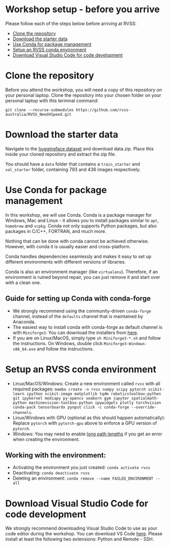 # Workshop setup - before you arrive

Please follow each of the steps below before arriving at RVSS:
- [Clone the repository](#clone-the-repository)
- [Download the starter data](#download-the-starter-data)
- [Use Conda for package management](#use-conda-for-package-management)
- [Setup an RVSS conda environment](#setup-an-rvss-conda-environment)
- [Download Visual Studio Code for code development](#download-visual-studio-code-for-code-development)

# Clone the repository
Before you attend the workshop, you will need a copy of this repository on your personal laptop. Clone the repository into your chosen folder on your personal laptop with this terminal command:

`git clone --recurse-submodules https://github.com/rvss-australia/RVSS_Need4Speed.git`

# Download the starter data
Navigate to the [huggingface dataset](https://huggingface.co/datasets/dimitym/RVSS_Need4Speed_starter/tree/main) and download data.zip. Place this inside your cloned repository and extract the zip file.

You should have a `data` folder that contains a `train_starter` and `val_starter` folder, containing 793 and 436 images respectively.

# Use Conda for package management
In this workshop, we will use Conda. Conda is a package manager for Windows, Mac and Linux - it allows you to install packages similar to `apt`, `homebrew` and `vcpkg`. Conda not only supports Python packages, but also packages in C/C++, FORTRAN, and much more.

Nothing that can be done with conda cannot be achieved otherwise. However, with conda it is usually easier and cross-platform.

Conda handles dependencies seamlessly and makes it easy to set up different environments with different versions of libraries.

Conda is also an environment manager (like `virtualenv`). Therefore, if an environment is ruined beyond repair, you can just remove it and start over with a clean one.

## Guide for setting up Conda with conda-forge
- We strongly recommend using the community-driven `conda-forge` channel, instead of the `defaults` channel that is maintained by Anaconda. 
- The easiest way to install conda with conda-forge as default channel is with `Miniforge3`. You can download the installers from [here](https://github.com/conda-forge/miniforge#miniforge3).
- If you are on Linux/MacOS, simply type `sh Miniforge3-*.sh` and follow the instructions. On Windows, double click `Miniforge3-Windows-x86_64.exe` and follow the instructions.

# Setup an RVSS conda environment
- Linux/MacOS/Windows: Create a new environment called `rvss` with all required packages: `mamba create -n rvss numpy scipy pytorch scikit-learn ipython scikit-image matplotlib tqdm roboticstoolbox-python git ipykernel mediapy py-opencv seaborn gym jupyter spatialmath-python machinevision-toolbox-python ipywidgets plotly torchvision conda-pack tensorboardx pynput click -c conda-forge --override-channels`.
- Linux/Windows with GPU (optional as this should happen automatically): Replace `pytorch` with `pytorch-gpu` above to enforce a GPU version of `pytorch`.
- Windows: You may need to enable [long path lengths](https://learn.microsoft.com/en-us/windows/win32/fileio/maximum-file-path-limitation?tabs=powershell#application-manifest-updates-to-declare-long-path-capability) if you get an error when creating the environment.
## Working with the environment:
- Activating the environment you just created: `conda activate rvss`
- Deactivating: `conda deactivate rvss`
- Deleting an environment: `conda remove --name FAILED_ENVIRONMENT --all`

# Download Visual Studio Code for code development
We strongly recommend downloading Visual Studio Code to use as your code editor during the workshop. You can download VS Code [here]( https://code.visualstudio.com/). Please install at least the following two extensions: Python and Remote - SSH.

